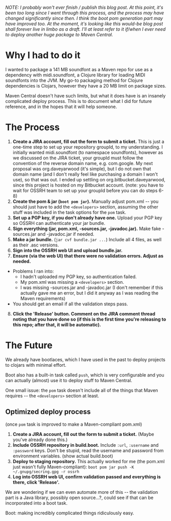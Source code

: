 *NOTE: I probably won't ever finish / publish this blog post. At this point, it's been too long since I went through this process, and the process may have changed significantly since then. I think the boot pom generation part may have improved too. At the moment, it's looking like this would-be blog post shall forever live in limbo as a draft. I'll at least refer to it if/when I ever need to deploy another huge package to Maven Central.*

# Why I had to do it

I wanted to package a 141 MB soundfont as a Maven repo for use as a dependency with midi.soundfont, a Clojure library for loading MIDI soundfonts into the JVM. My go-to packaging method for Clojure dependencies is Clojars, however they have a 20 MB limit on package sizes.

Maven Central doesn't have such limits, but what it does have is an insanely complicated deploy process. This is to document what I did for future reference, and in the hopes that it will help someone.

# The Process

1. **Create a JIRA account, fill out the form to submit a ticket.** This is just a one-time step to set up your repository groupId, to my understanding. I initially wanted midi.soundfont (to namespace soundfonts), however as we discussed on the JIRA ticket, your groupId must follow the convention of the reverse domain name, e.g. com.google.
My next proposal was org.daveyarwood (it's simple), but I do not own that domain name (and I don't really feel like purchasing a domain I won't use), so that was out. I ended up settling on org.bitbucket.daveyarwood, since this project is hosted on my Bitbucket account. (note: you have to wait for OSSRH team to set up your groupId before you can do steps 6-8)
2. **Create the pom & jar (`boot pom jar`).** Manually adjust pom.xml -- you should just have to add the `<developers>` section, assuming the other stuff was included in the task options for the `pom` task.
3. **Set up a PGP key, if you don't already have one.** Upload your PGP key so OSSRH can authenticate your jar bundle.
4. **Sign everything (jar, pom.xml, -sources.jar, -javadoc.jar).** Make fake -sources.jar and -javadoc.jar if needed.
5. **Make a jar bundle.** (`jar cvf bundle.jar ...`) Include all 4 files, as well as their .asc versions.
6. **Sign into the OSSRH web UI and upload bundle.jar.**
7. **Ensure (via the web UI) that there were no validation errors. Adjust as needed.**
  * Problems I ran into:
    * I hadn't uploaded my PGP key, so authentication failed.
    * My pom.xml was missing a `<developers>` section.
    * I was missing -sources.jar and -javadoc.jar (I don't remember if this actually gave me an error, but I did it anyway as I was reading the Maven requirements)
  * You should get an email if all the validation steps pass.
8. **Click the 'Release' button. Comment on the JIRA comment thread noting that you have done so (if this is the first time you're releasing to this repo; after that, it will be automatic).**

# The Future

We already have bootlaces, which I have used in the past to deploy projects to clojars with minimal effort.

Boot also has a built-in task called `push`, which is very configurable and you can actually (almost) use it to deploy stuff to Maven Central.

One small issue: the `pom` task doesn't include all of the things that Maven requires -- the `<developers>` section at least.

## Optimized deploy process

(once `pom` task is improved to make a Maven-compliant pom.xml)

1. **Create a JIRA account, fill out the form to submit a ticket.** (Maybe you've already done this.)
2. **Include OSSRH repository in build.boot.** Include `:url`, `:username` and `:password` keys. Don't be stupid, read the username and password from environment variables. (show actual build.boot)
3. **Deploy to staging repository.** This actually worked for me (the pom.xml just wasn't fully Maven-compliant): `boot pom jar push -K ~/.gnupg/secring.gpg -r ossrh`
4. **Log into OSSRH web UI, confirm validation passed and everything is there, click 'Release'.**

We are wondering if we can even automate more of this -- the validation part is a Java library, possibly open source...?, could see if that can be incorporated into a boot task.

Boot: making incredibly complicated things ridiculously easy.
